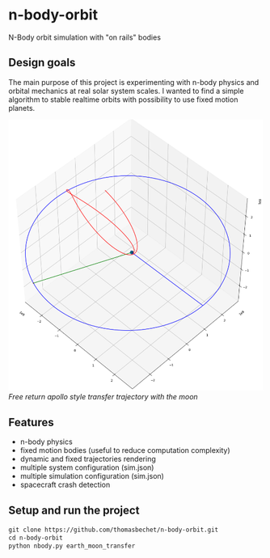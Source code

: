 # n-body-orbit
N-Body orbit simulation with "on rails" bodies

## Design goals

The main purpose of this project is experimenting with n-body physics and orbital mechanics at real solar system scales.
I wanted to find a simple algorithm to stable realtime orbits with possibility to use fixed motion planets.

![alt text](img/free-return.png)
*Free return apollo style transfer trajectory with the moon*

## Features

- n-body physics
- fixed motion bodies (useful to reduce computation complexity)
- dynamic and fixed trajectories rendering
- multiple system configuration (sim.json)
- multiple simulation configuration (sim.json)
- spacecraft crash detection

## Setup and run the project
```
git clone https://github.com/thomasbechet/n-body-orbit.git
cd n-body-orbit
python nbody.py earth_moon_transfer
```
